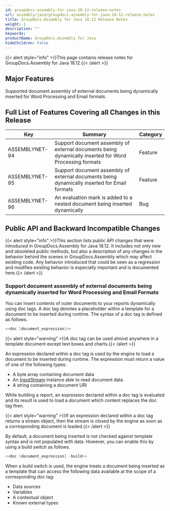 ```yaml
---
id: groupdocs-assembly-for-java-18-12-release-notes
url: assembly/java/groupdocs-assembly-for-java-18-12-release-notes
title: GroupDocs.Assembly for Java 18.12 Release Notes
weight: 1
description: ""
keywords: 
productName: GroupDocs.Assembly for Java
hideChildren: False
---
```

{{< alert style="info" >}}This page contains release notes for GroupDocs.Assembly for Java 18.12.{{< /alert >}}

## Major Features

Supported document assembly of external documents being dynamically inserted for Word Processing and Email formats.

## Full List of Features Covering all Changes in this Release

| Key | Summary | Category |
| --- | --- | --- |
| ASSEMBLYNET-94 | Support document assembly of external documents being dynamically inserted for Word Processing formats  | Feature  |
| ASSEMBLYNET-95  | Support document assembly of external documents being dynamically inserted for Email formats  | Feature  |
| ASSEMBLYNET-96  | An evaluation mark is added to a nested document being inserted dynamically  | Bug  |

## Public API and Backward Incompatible Changes

{{< alert style="info" >}}This section lists public API changes that were introduced in GroupDocs.Assembly for Java 18.12. It includes not only new and obsoleted public methods, but also a description of any changes in the behavior behind the scenes in GroupDocs.Assembly which may affect existing code. Any behavior introduced that could be seen as a regression and modifies existing behavior is especially important and is documented here.{{< /alert >}}

### Support document assembly of external documents being dynamically inserted for Word Processing and Email Formats

You can insert contents of outer documents to your reports dynamically using doc tags. A doc tag denotes a placeholder within a template for a document to be inserted during runtime. The syntax of a doc tag is defined as follows.

```java
<<doc [document_expression]>>

```

{{< alert style="warning" >}}A doc tag can be used almost anywhere in a template document except text boxes and charts.{{< /alert >}}

An expression declared within a doc tag is used by the engine to load a document to be inserted during runtime. The expression must return a value of one of the following types:

*   A byte array containing document data
*   An [InputStream](https://docs.oracle.com/javase/7/docs/api/java/io/InputStream.html) instance able to read document data
*   A string containing a document URI

While building a report, an expression declared within a doc tag is evaluated and its result is used to load a document which content replaces the doc tag then.

{{< alert style="warning" >}}If an expression declared within a doc tag returns a stream object, then the stream is closed by the engine as soon as a corresponding document is loaded.{{< /alert >}}

By default, a document being inserted is not checked against template syntax and is not populated with data. However, you can enable this by using a build switch as follows.

```java
<<doc [document_expression] -build>>

```

When a build switch is used, the engine treats a document being inserted as a template that can access the following data available at the scope of a corresponding doc tag:

*   Data sources
*   Variables
*   A contextual object
*   Known external types
